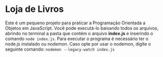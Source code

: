 # Loja de Livros

Este é um pequeno projeto para praticar a Programação Orientada a Objetos em JavaScript. 
Você pode executá-lo baixando todos os arquivos, abrindo no terminal a pasta que contém o arquivo **index.js** e inserindo o comando `node index.js`. 
Para executar o programa é necessário ter o node.js instalado ou nodemon. 
Caso opte por usar o nodemon, digite o seguinte comando: `nodemon --legacy-watch index.js`
